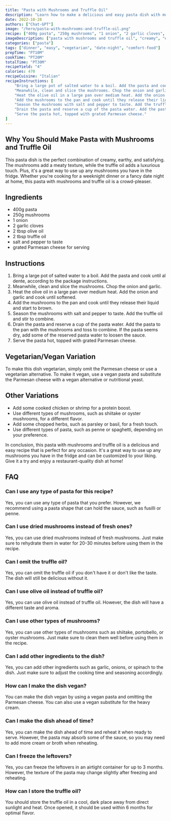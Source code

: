 ```yaml
---
title: "Pasta with Mushrooms and Truffle Oil"
description: "Learn how to make a delicious and easy pasta dish with mushrooms and truffle oil. This recipe is perfect for a weeknight dinner or a fancy date night at home!"
date: 2022-10-28
authors: ["Chat-GPT"]
image: "/hero/pasta-with-mushrooms-and-truffle-oil.png"
recipe: ["400g pasta", "250g mushrooms", "1 onion", "2 garlic cloves", "2 tbsp olive oil", "2 tbsp truffle oil", "salt and pepper to taste", "grated Parmesan cheese for serving"]
imageDescription: ["pasta with mushrooms and truffle oil", "creamy", "earthy", "satisfying"]
categories: ["pasta"]
tags: ["dinner", "easy", "vegetarian", "date-night", "comfort-food"]
prepTime: "PT10M"
cookTime: "PT20M"
totalTime: "PT30M"
recipeYield: "4"
calories: 470
recipeCuisine: "Italian"
recipeInstructions: [
    "Bring a large pot of salted water to a boil. Add the pasta and cook until al dente, according to the package instructions.",
    "Meanwhile, clean and slice the mushrooms. Chop the onion and garlic.",
    "Heat the olive oil in a large pan over medium heat. Add the onion and garlic and cook until softened.",
    "Add the mushrooms to the pan and cook until they release their liquid and start to brown.",
    "Season the mushrooms with salt and pepper to taste. Add the truffle oil and stir to combine.",
    "Drain the pasta and reserve a cup of the pasta water. Add the pasta to the pan with the mushrooms and toss to combine. If the pasta seems dry, add some of the reserved pasta water to loosen the sauce.",
    "Serve the pasta hot, topped with grated Parmesan cheese."
]
---
```


## Why You Should Make Pasta with Mushrooms and Truffle Oil

This pasta dish is the perfect combination of creamy, earthy, and satisfying. The mushrooms add a meaty texture, while the truffle oil adds a luxurious touch. Plus, it's a great way to use up any mushrooms you have in the fridge. Whether you're cooking for a weeknight dinner or a fancy date night at home, this pasta with mushrooms and truffle oil is a crowd-pleaser.

## Ingredients

- 400g pasta
- 250g mushrooms
- 1 onion
- 2 garlic cloves
- 2 tbsp olive oil
- 2 tbsp truffle oil
- salt and pepper to taste
- grated Parmesan cheese for serving

## Instructions

1. Bring a large pot of salted water to a boil. Add the pasta and cook until al dente, according to the package instructions.
2. Meanwhile, clean and slice the mushrooms. Chop the onion and garlic.
3. Heat the olive oil in a large pan over medium heat. Add the onion and garlic and cook until softened.
4. Add the mushrooms to the pan and cook until they release their liquid and start to brown.
5. Season the mushrooms with salt and pepper to taste. Add the truffle oil and stir to combine.
6. Drain the pasta and reserve a cup of the pasta water. Add the pasta to the pan with the mushrooms and toss to combine. If the pasta seems dry, add some of the reserved pasta water to loosen the sauce.
7. Serve the pasta hot, topped with grated Parmesan cheese.

## Vegetarian/Vegan Variation

To make this dish vegetarian, simply omit the Parmesan cheese or use a vegetarian alternative. To make it vegan, use a vegan pasta and substitute the Parmesan cheese with a vegan alternative or nutritional yeast.

## Other Variations

- Add some cooked chicken or shrimp for a protein boost.
- Use different types of mushrooms, such as shiitake or oyster mushrooms, for a different flavor.
- Add some chopped herbs, such as parsley or basil, for a fresh touch.
- Use different types of pasta, such as penne or spaghetti, depending on your preference.

In conclusion, this pasta with mushrooms and truffle oil is a delicious and easy recipe that is perfect for any occasion. It's a great way to use up any mushrooms you have in the fridge and can be customized to your liking. Give it a try and enjoy a restaurant-quality dish at home!

## FAQ

### Can I use any type of pasta for this recipe?

Yes, you can use any type of pasta that you prefer. However, we recommend using a pasta shape that can hold the sauce, such as fusilli or penne.

### Can I use dried mushrooms instead of fresh ones?

Yes, you can use dried mushrooms instead of fresh mushrooms. Just make sure to rehydrate them in water for 20-30 minutes before using them in the recipe.

### Can I omit the truffle oil?

Yes, you can omit the truffle oil if you don't have it or don't like the taste. The dish will still be delicious without it.

### Can I use olive oil instead of truffle oil?

Yes, you can use olive oil instead of truffle oil. However, the dish will have a different taste and aroma.

### Can I use other types of mushrooms?

Yes, you can use other types of mushrooms such as shiitake, portobello, or oyster mushrooms. Just make sure to clean them well before using them in the recipe.

### Can I add other ingredients to the dish?

Yes, you can add other ingredients such as garlic, onions, or spinach to the dish. Just make sure to adjust the cooking time and seasoning accordingly.

### How can I make the dish vegan?

You can make the dish vegan by using a vegan pasta and omitting the Parmesan cheese. You can also use a vegan substitute for the heavy cream.

### Can I make the dish ahead of time?

Yes, you can make the dish ahead of time and reheat it when ready to serve. However, the pasta may absorb some of the sauce, so you may need to add more cream or broth when reheating.

### Can I freeze the leftovers?

Yes, you can freeze the leftovers in an airtight container for up to 3 months. However, the texture of the pasta may change slightly after freezing and reheating.

### How can I store the truffle oil?

You should store the truffle oil in a cool, dark place away from direct sunlight and heat. Once opened, it should be used within 6 months for optimal flavor.